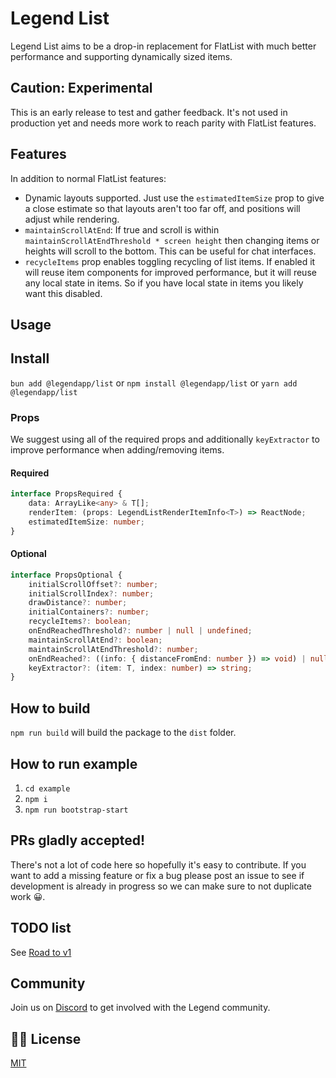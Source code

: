 # Legend List

Legend List aims to be a drop-in replacement for FlatList with much better performance and supporting dynamically sized items.

## Caution: Experimental

This is an early release to test and gather feedback. It's not used in production yet and needs more work to reach parity with FlatList features.

## Features

In addition to normal FlatList features:

-   Dynamic layouts supported. Just use the `estimatedItemSize` prop to give a close estimate so that layouts aren't too far off, and positions will adjust while rendering.
-   `maintainScrollAtEnd`: If true and scroll is within `maintainScrollAtEndThreshold * screen height` then changing items or heights will scroll to the bottom. This can be useful for chat interfaces.
-   `recycleItems` prop enables toggling recycling of list items. If enabled it will reuse item components for improved performance, but it will reuse any local state in items. So if you have local state in items you likely want this disabled.

## Usage

## Install

`bun add @legendapp/list` or `npm install @legendapp/list` or `yarn add @legendapp/list`

### Props

We suggest using all of the required props and additionally `keyExtractor` to improve performance when adding/removing items.

#### Required

```ts
interface PropsRequired {
    data: ArrayLike<any> & T[];
    renderItem: (props: LegendListRenderItemInfo<T>) => ReactNode;
    estimatedItemSize: number;
}
```

#### Optional

```ts
interface PropsOptional {
    initialScrollOffset?: number;
    initialScrollIndex?: number;
    drawDistance?: number;
    initialContainers?: number;
    recycleItems?: boolean;
    onEndReachedThreshold?: number | null | undefined;
    maintainScrollAtEnd?: boolean;
    maintainScrollAtEndThreshold?: number;
    onEndReached?: ((info: { distanceFromEnd: number }) => void) | null | undefined;
    keyExtractor?: (item: T, index: number) => string;
}
```

## How to build

`npm run build` will build the package to the `dist` folder.

## How to run example

1. `cd example`
2. `npm i`
3. `npm run bootstrap-start`

## PRs gladly accepted!

There's not a lot of code here so hopefully it's easy to contribute. If you want to add a missing feature or fix a bug please post an issue to see if development is already in progress so we can make sure to not duplicate work 😀.

## TODO list

See [Road to v1](https://github.com/LegendApp/legend-list/issues/28)

## Community

Join us on [Discord](https://discord.gg/tuW2pAffjA) to get involved with the Legend community.

## 👩‍⚖️ License

[MIT](LICENSE)
